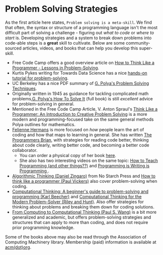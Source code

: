 # Problem Solving Strategies


As the first article here states, `Problem solving is a meta-skill`.
We find that often, the syntax or structure of a programming language isn't the most difficult part of solving a challenge - figuring out _what to code_ or _where to start_ is.
Developing strategies and a system to break down problems into code-able steps is a **great** skill to cultivate.
Below are some community-sourced articles, videos, and books that can help you develop this super-skill.


- Free Code Camp offers a good overview article on [How to Think Like a Programmer - Lessons in Problem-Solving][free-code-camp-think-like-a-programmer].
- Kurtis Pykes writing for Towards Data Science has a nice [hands-on tutorial for problem-solving][Kurtis Pykes: Hands-on Tutorial - How to Improve Your Problem-Solving Skills as A Programmer].
- UC Berkeley has a nice PDF summary of [G. Polya's Problem Solving Techniques][g-polya-how-to-solve-it-summary].
- Originally written in 1945 as guidance for tackling complicated math problems,[G. Polya's How To Solve It][g-polya-how-to-solve-it] (full book) is still _excellent_ advice for problem-solving in general.
- Mentioned in the Free Code Camp Article, V. Anton Spraul's [Think Like a Programmer: An Introduction to Creative Problem Solving][v-anton-spraul-think-like-a-programmer] is a more modern and programming-focused take on the same general methods Polya outlines for mathematics.
- [Felienne Hermans][felienne-hermans] is more focused on _how_ people learn the art of coding and how that maps to learning in general.
  She has written [The Programmers Brian][programmers-brain-free-online], with strategies for reading code better, thinking about code clearly, writing better code, and becoming a better code collaborator.
  - You can order a physical copy of her book [here][programmers-brain-manning].
  - She also has two interesting videos on the same topic: [How to Teach Programming (and other things??)][felienne-hermans-how-to-teach-programming] and [Programming is Writing is Programming ][felienne-hermans-programming-is-writing-is-programming].
- [Algorithmic Thinking (Daniel Zingaro)][daniel-zingaro-algorithmic-thinking] from No Starch Press and [How to think like a programmer (Paul Vickers)][paul-vickers-how-to-think-like-a-programmer] also cover problem-solving when coding.
- [Computational Thinking: A beginner's guide to problem-solving and programming (Karl Beecher)][beecher-computational-thinking] and [Computational Thinking for the Modern Problem-Solver (Riley and Hunt)][riley-and-hunt-computational-thinking]. Also offer strategies for thinking about problems and breaking them down for coding solutions.
- [From Computing to Computational Thinking (Paul S. Wang)][wang-computational-thinking] is a bit more generalized and academic, but offers problem-solving strategies and structures that can apply to more than coding, and does not require prior programming knowledge.

Some of the books above may also be read through the Association of Computing Machinery library.
Membership (paid) information is available at [acm(dot)org][association-for-computing-machinery].


[Kurtis Pykes: Hands-on Tutorial - How to Improve Your Problem-Solving Skills as A Programmer]: https://towardsdatascience.com/hands-on-tutorial-how-to-improve-your-problem-solving-skills-as-a-programmer-83f0a8d1082f
[association-for-computing-machinery]: https://www.acm.org/membership/membership-benefits
[beecher-computational-thinking]: https://www.karlbeecher.com/project/ct
[daniel-zingaro-algorithmic-thinking]: https://nostarch.com/algorithmic-thinking
[felienne-hermans-how-to-teach-programming]: https://www.youtube.com/watch?v=g1ib43q3uXQ
[felienne-hermans-programming-is-writing-is-programming]: https://www.youtube.com/watch?v=uO3a4HIBDU4
[felienne-hermans]: https://www.felienne.com/
[free-code-camp-think-like-a-programmer]: https://www.freecodecamp.org/news/how-to-think-like-a-programmer-lessons-in-problem-solving-d1d8bf1de7d2/
[g-polya-how-to-solve-it-summary]: https://math.berkeley.edu/~gmelvin/polya.pdf
[g-polya-how-to-solve-it]: https://press.princeton.edu/books/paperback/9780691164076/how-to-solve-it
[paul-vickers-how-to-think-like-a-programmer]: https://www.researchgate.net/publication/236270907_How_to_Think_like_a_Programmer_Problem_Solving_for_the_Bewildered
[programmers-brain-free-online]: https://www.manning.com/books/the-programmers-brain#toc
[programmers-brain-manning]: https://www.manning.com/books/the-programmers-brain
[riley-and-hunt-computational-thinking]: https://www.amazon.com/Computational-Thinking-Problem-Textbooks-Computing-ebook/dp/B00IZL9NQI
[v-anton-spraul-think-like-a-programmer]: https://archive.org/details/think-like-a-programmer/page/n19/mode/2up
[wang-computational-thinking]: https://www.amazon.com/Computing-Computational-Thinking-Paul-Wang-dp-1482217651/dp/1482217651/ref=mt_other?_encoding=UTF8&me=&qid=
